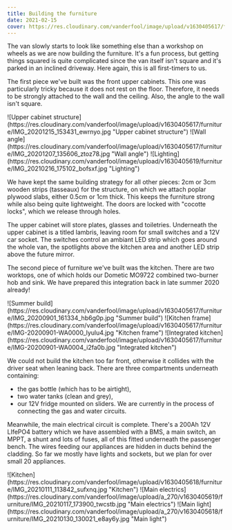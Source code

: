 ```yaml
---
title: Building the furniture
date: 2021-02-15
cover: https://res.cloudinary.com/vanderfool/image/upload/v1630405617/furniture/IMG-20201225-WA0034_dlxzud.jpg
---
```


The van slowly starts to look like something else than a workshop on wheels as we are now building the furniture.
It's a fun process, but getting things squared is quite complicated since the van itself isn't square and it's parked in an inclined driveway.
Here again, this is all first-timers to us.

The first piece we've built was the front upper cabinets.
This one was particularly tricky because it does not rest on the floor.
Therefore, it needs to be strongly attached to the wall and the ceiling.
Also, the angle to the wall isn't square.

<div class="row-image">
![Upper cabinet structure](https://res.cloudinary.com/vanderfool/image/upload/v1630405617/furniture/IMG_20201215_153431_ewrnyo.jpg "Upper cabinet structure")
![Wall angle](https://res.cloudinary.com/vanderfool/image/upload/v1630405617/furniture/IMG_20201207_135606_ztoz78.jpg "Wall angle")
![Lighting](https://res.cloudinary.com/vanderfool/image/upload/v1630405619/furniture/IMG_20210216_175102_bofsxf.jpg "Lighting")
</div>

We have kept the same building strategy for all other pieces: 2cm or 3cm wooden strips (tasseaux) for the structure, on which we attach poplar plywood slabs, either 0.5cm or 1cm thick.
This keeps the furniture strong while also being quite lightweight.
The doors are locked with "cocotte locks", which we release through holes.

The upper cabinet will store plates, glasses and toiletries.
Underneath the upper cabinet is a titled lambris, leaving room for small switches and a 12V car socket.
The switches control an ambiant LED strip which goes around the whole van, the spotlights above the kitchen area and another LED strip above the future mirror.

The second piece of furniture we've built was the kitchen.
There are two worktops, one of which holds our Dometic MO9722 combined two-burner hob and sink.
We have prepared this integration back in late summer 2020 already!

<div class="row-image">
![Summer build](https://res.cloudinary.com/vanderfool/image/upload/v1630405617/furniture/IMG_20200901_161334_hb6g0p.jpg "Summer build")
![Kitchen frame](https://res.cloudinary.com/vanderfool/image/upload/v1630405617/furniture/IMG-20200901-WA0000_lyulu4.jpg "Kitchen frame")
![Integrated kitchen](https://res.cloudinary.com/vanderfool/image/upload/v1630405617/furniture/IMG-20200901-WA0004_i2fa0b.jpg "Integrated kitchen")
</div>

We could not build the kitchen too far front, otherwise it collides with the driver seat when leaning back.
There are three compartments underneath containing:
- the gas bottle (which has to be airtight),
- two water tanks (clean and grey),
- our 12V fridge mounted on sliders.
We are currently in the process of connecting the gas and water circuits.

Meanwhile, the main electrical circuit is complete.
There's a 200Ah 12V LIfePO4 battery which we have assembled with a BMS, a main switch, an MPPT, a shunt and lots of fuses, all of this fitted underneath the passenger bench.
The wires feeding our appliances are hidden in ducts behind the cladding.
So far we mostly have lights and sockets, but we plan for over small 20 appliances.

<div class="row-image">
![Kitchen](https://res.cloudinary.com/vanderfool/image/upload/v1630405618/furniture/IMG_20210111_113842_sufxnq.jpg "Kitchen")
![Main electrics](https://res.cloudinary.com/vanderfool/image/upload/a_270/v1630405619/furniture/IMG_20210117_173900_twcstb.jpg "Main electrics")
![Main light](https://res.cloudinary.com/vanderfool/image/upload/a_270/v1630405618/furniture/IMG_20210130_130021_e8ay6y.jpg "Main light")
</div>
